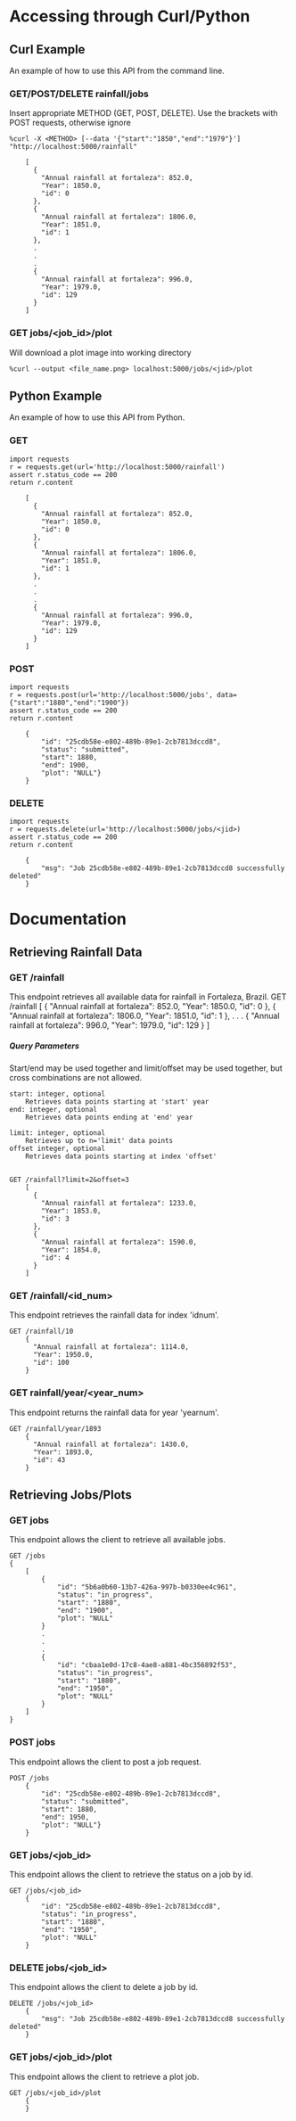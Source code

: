 
# Accessing through Curl/Python
## Curl Example
An example of how to use this API from the command line.

### GET/POST/DELETE rainfall/jobs
Insert appropriate METHOD (GET, POST, DELETE). Use the brackets with POST requests, otherwise ignore

	%curl -X <METHOD> [--data '{"start":"1850","end":"1979"}'] "http://localhost:5000/rainfall"

		[
		  {
			"Annual rainfall at fortaleza": 852.0, 
			"Year": 1850.0, 
			"id": 0
		  }, 
		  {
			"Annual rainfall at fortaleza": 1806.0, 
			"Year": 1851.0, 
			"id": 1
		  }, 
		  .
		  .
		  .
		  {
			"Annual rainfall at fortaleza": 996.0, 
			"Year": 1979.0, 
			"id": 129
		  }
		]

### GET jobs/<job_id>/plot
Will download a plot image into working directory

	%curl --output <file_name.png> localhost:5000/jobs/<jid>/plot


## Python Example
An example of how to use this API from Python.

### GET
	import requests
	r = requests.get(url='http://localhost:5000/rainfall')
	assert r.status_code == 200
	return r.content

		[
		  {
			"Annual rainfall at fortaleza": 852.0, 
			"Year": 1850.0, 
			"id": 0
		  }, 
		  {
			"Annual rainfall at fortaleza": 1806.0, 
			"Year": 1851.0, 
			"id": 1
		  }, 
		  .
		  .
		  .
		  {
			"Annual rainfall at fortaleza": 996.0, 
			"Year": 1979.0, 
			"id": 129
		  }
		]

### POST
	import requests
	r = requests.post(url='http://localhost:5000/jobs', data={"start":"1880","end":"1900"})
	assert r.status_code == 200
	return r.content

		{
			"id": "25cdb58e-e802-489b-89e1-2cb7813dccd8", 
			"status": "submitted", 
			"start": 1880, 
			"end": 1900, 
			"plot": "NULL"}
		}

### DELETE
	import requests
	r = requests.delete(url='http://localhost:5000/jobs/<jid>)
	assert r.status_code == 200
	return r.content

		{
			"msg": "Job 25cdb58e-e802-489b-89e1-2cb7813dccd8 successfully deleted"
		}

# Documentation
## Retrieving Rainfall Data
### GET /rainfall


This endpoint retrieves all available data for rainfall in Fortaleza, Brazil.
	GET /rainfall
		[
		  {
			"Annual rainfall at fortaleza": 852.0, 
			"Year": 1850.0, 
			"id": 0
		  }, 
		  {
			"Annual rainfall at fortaleza": 1806.0, 
			"Year": 1851.0, 
			"id": 1
		  }, 
		  .
		  .
		  .
		  {
			"Annual rainfall at fortaleza": 996.0, 
			"Year": 1979.0, 
			"id": 129
		  }
		]


##### Query Parameters
Start/end may be used together and limit/offset may be used together, but cross combinations are not allowed.

	start: integer, optional
		Retrieves data points starting at 'start' year
	end: integer, optional
		Retrieves data points ending at 'end' year

	limit: integer, optional
		Retrieves up to n='limit' data points 
	offset integer, optional
		Retrieves data points starting at index 'offset'


	GET /rainfall?limit=2&offset=3
		[
		  {
			"Annual rainfall at fortaleza": 1233.0, 
			"Year": 1853.0, 
			"id": 3
		  }, 
		  {
			"Annual rainfall at fortaleza": 1590.0, 
			"Year": 1854.0, 
			"id": 4
		  }
		]


### GET /rainfall/<id_num>

This endpoint retrieves the rainfall data for index 'idnum'.


	GET /rainfall/10
		{
		  "Annual rainfall at fortaleza": 1114.0, 
		  "Year": 1950.0, 
		  "id": 100
		}


### GET rainfall/year/<year_num>


This endpoint returns the rainfall data for year 'yearnum'.


	GET /rainfall/year/1893
		{
		  "Annual rainfall at fortaleza": 1430.0, 
		  "Year": 1893.0, 
		  "id": 43
		}


## Retrieving Jobs/Plots
### GET jobs

This endpoint allows the client to retrieve all available jobs.

	GET /jobs
	{
		[
			{
				"id": "5b6a0b60-13b7-426a-997b-b0330ee4c961", 
				"status": "in_progress", 
				"start": "1880", 
				"end": "1900", 
				"plot": "NULL"
			}
			.
			.
			.
			{
				"id": "cbaa1e0d-17c8-4ae8-a881-4bc356892f53", 
				"status": "in_progress", 
				"start": "1880", 
				"end": "1950", 
				"plot": "NULL"
			}
		]
	}

### POST jobs

This endpoint allows the client to post a job request.

	POST /jobs
		{
			"id": "25cdb58e-e802-489b-89e1-2cb7813dccd8", 
			"status": "submitted", 
			"start": 1880, 
			"end": 1950, 
			"plot": "NULL"}
		}

### GET jobs/<job_id>

This endpoint allows the client to retrieve the status on a job by id.

	GET /jobs/<job_id>
		{
			"id": "25cdb58e-e802-489b-89e1-2cb7813dccd8", 
			"status": "in_progress", 
			"start": "1880", 
			"end": "1950", 
			"plot": "NULL"
		}

### DELETE jobs/<job_id>

This endpoint allows the client to delete a job by id.

	DELETE /jobs/<job_id>
		{
			"msg": "Job 25cdb58e-e802-489b-89e1-2cb7813dccd8 successfully deleted"
		}

### GET jobs/<job_id>/plot

This endpoint allows the client to retrieve a plot job.

	GET /jobs/<job_id>/plot
		{
		}
